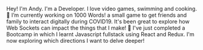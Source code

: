 Hey!
I'm Andy. 
I'm a Developer. I love video games, swimming and cooking. 
🔭 I’m currently working on 1000 Words! a small game to get friends and family to interact digitally during COVID19. It's been great to explore how Web Sockets can impact the things that I make!
🌱 I've just completed a Bootcamp in which I learnt Javascript fullstack using React and Redux. I'm now exploring which directions I want to delve deeper!

